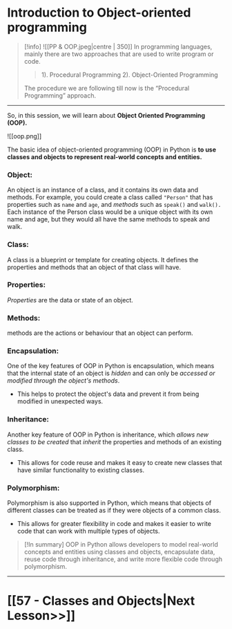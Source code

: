 # Introduction to Object-oriented programming
>[!info]
>![[PP & OOP.jpeg|centre | 350]]
>In programming languages, mainly there are two approaches that are used to write program or code.
>
>>  1). Procedural Programming
>>  2). Object-Oriented Programming
> 
>The procedure we are following till now is the “Procedural Programming” approach. 

---
So, in this session, we will learn about __Object Oriented Programming (OOP).__


![[oop.png]]


The basic idea of object-oriented programming (OOP) in Python is __to use classes and objects to represent real-world concepts and entities.__

### Object:
An object is an instance of a class, and it contains its own data and methods. 
For example, you could create a class called `"Person"` that has properties such as `name` and `age`, and _methods_ such as `speak()` and `walk().` 
Each instance of the Person class would be a unique object with its own name and age, but they would all have the same methods to speak and walk.


### Class: 
A class is a blueprint or template for creating objects. 
It defines the properties and methods that an object of that class will have. 


### Properties:
_Properties_ are the data or state of an object.
### Methods:
methods are the actions or behaviour that an object can perform.


### Encapsulation:
One of the key features of OOP in Python is encapsulation, 
which means that the internal state of an object is _hidden_ and can only be _accessed or modified through the object's methods_. 
- This helps to protect the object's data and prevent it from being modified in unexpected ways.


### Inheritance:
Another key feature of OOP in Python is inheritance, 
which _allows new classes to be created_ that _inherit_ the properties and methods of an existing class. 
- This allows for code reuse and makes it easy to create new classes that have similar functionality to existing classes.


###  Polymorphism:
Polymorphism is also supported in Python, 
which means that objects of different classes can be treated as if they were objects of a common class. 
- This allows for greater flexibility in code and makes it easier to write code that can work with multiple types of objects.

>[!In summary]
>OOP in Python allows developers to model real-world concepts and entities using classes and objects, encapsulate data, reuse code through inheritance, and write more flexible code through polymorphism.

---
# [[57 - Classes and Objects|Next Lesson>>]]
